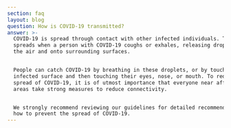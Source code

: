 ```yaml
---
section: faq
layout: blog
question: How is COVID-19 transmitted?
answer: >-
  COVID-19 is spread through contact with other infected individuals. The virus
  spreads when a person with COVID-19 coughs or exhales, releasing droplets into
  the air and onto surrounding surfaces.


  People can catch COVID-19 by breathing in these droplets, or by touching an
  infected surface and then touching their eyes, nose, or mouth. To reduce the
  spread of COVID-19, it is of utmost importance that everyone near affected
  areas take strong measures to reduce connectivity.


  We strongly recommend reviewing our guidelines for detailed recommendations on
  how to prevent the spread of COVID-19.
---
```

